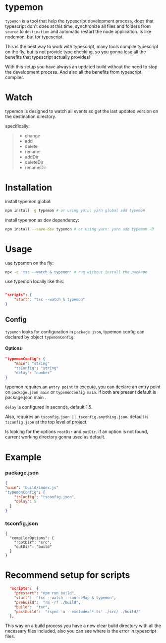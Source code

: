 # typemon

`typemon` is a tool that help the typescript development process, does that typescript don't does at this time, synchronize all files and folders from `source` to `destination` and automatic restart the node application. Is like nodemon, but for typescript.

This is the best way to work with typescript, many tools compile typescript on the fly, but is not provide type checking, so you gonna lose all the benefits that typescript actually provides!

With this setup you have always an updated build without the need to stop the development process. And also all the benefits from typescript compiler.

# Watch
typemon is designed to watch all events so get the last updated version on the destination directory.

specifically:
  
> - change
> - add
> - delete
> - rename
> - addDir
> - deleteDir
> - renameDir

# Installation

install typemon global:
```bash
npm install -g typemon # or using yarn: yarn global add typemon
```

install typemon as dev dependency:
```bash
npm install --save-dev typemon # or using yarn: yarn add typemon -D
```

# Usage

use typemon on the fly:
```bash
npx -c 'tsc --watch & typemon' # run without install the package
```

use typemon locally like this:
```json

"scripts": {
	"start": "tsc --watch & typemon"
}
```

## Config

```typemon``` looks for configuration in ```package.json```, typemon config can declared by object ```typemonConfig```.

#### Options
```json
"typemonConfig": {
	"main": "string"
	"tsConfig": "string"
	"delay": "number"
}
```

typemon requires an ```entry point``` to execute, you can declare an entry point on ```package.json main``` or ```typemonConfig main```. If both are present default is package.json main .

```delay``` is configured in seconds, default 1,5.

Also, requires an ```tsconfig.json || tsconfig.anything.json```. default is ```tsconfig.json``` at the top level of project.

Is looking for the options ```rootDir``` and ```outDir```. if an option is not found, current working directory gonna used as default.

# Example

### package.json
```json
{
"main": "build/index.js"
"typemonConfig": {
    "tsConfig": "tsconfig.json",
    "delay": 5
  }
}
```
### tsconfig.json
```jsonc
{
  "compilerOptions": {
    "rootDir": "src",
    "outDir": "build"
  }
}
```

# Recommend setup for scripts

```json
  "scripts":  {
    "prestart": "npm run build",
    "start":  "tsc --watch --sourceMap & typemon",
    "prebuild":  "rm -rf ./build",
    "build":  "tsc",
    "postbuild":  "rsync -a --exclude='*.ts' ./src/ ./build/"
  },
```

This way on a build process you have a new clear build directory with all the necessary files included, also you can see where is the error in typescript files.